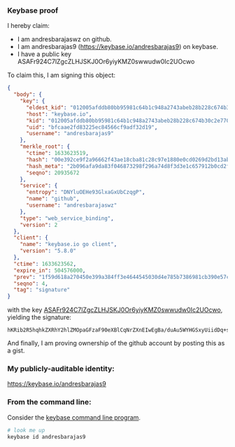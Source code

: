 ### Keybase proof

I hereby claim:

  * I am andresbarajaswz on github.
  * I am andresbarajas9 (https://keybase.io/andresbarajas9) on keybase.
  * I have a public key ASAFr924C7lZgcZLHJSKJ0Or6yiyKMZ0swwudw0Ic2UOcwo

To claim this, I am signing this object:

```json
{
  "body": {
    "key": {
      "eldest_kid": "012005afddb80bb95981c64b1c948a2743abeb28b228c674b30c2e770d0873650e730a",
      "host": "keybase.io",
      "kid": "012005afddb80bb95981c64b1c948a2743abeb28b228c674b30c2e770d0873650e730a",
      "uid": "bfcaae2fd83225ec84566cf9adf32d19",
      "username": "andresbarajas9"
    },
    "merkle_root": {
      "ctime": 1633623519,
      "hash": "00e392ce9f2a96662f43ae18cba81c28c97e1880e0cd0269d2bd13abcdb09d304706a2f99363f12ea82c997461ec894b59161b25da49dfd24815ce1149eb3a91",
      "hash_meta": "2b096afa9da83f046873298f296a74d8f3d3e1c657912b0cd2fb59c7c398e708",
      "seqno": 20935672
    },
    "service": {
      "entropy": "DNYluOEHe93GlxaGxUbCzqgP",
      "name": "github",
      "username": "andresbarajaswz"
    },
    "type": "web_service_binding",
    "version": 2
  },
  "client": {
    "name": "keybase.io go client",
    "version": "5.8.0"
  },
  "ctime": 1633623562,
  "expire_in": 504576000,
  "prev": "1f59d618a270450e399a384ff3e4644545030d4e785b7386981cb390e57c609a",
  "seqno": 4,
  "tag": "signature"
}
```

with the key [ASAFr924C7lZgcZLHJSKJ0Or6yiyKMZ0swwudw0Ic2UOcwo](https://keybase.io/andresbarajas9), yielding the signature:

```
hKRib2R5hqhkZXRhY2hlZMOpaGFzaF90eXBlCqNrZXnEIwEgBa/duAu5WYHGSxyUiidDq+sosijGdLMMLncNCHNlDnMKp3BheWxvYWTESpcCBMQgH1nWGKJwRQ45mjhP8+RkRUUDDU54W3OGmByzkOV8YJrEIP2eQgdV0QeN+nmxYXzzL7L1CaVdom4WQKhBfNvScGJaAgHCo3NpZ8RAFNbLUlDuyGFozmmzy3CQB1h5eh5Qo/Dogm/c600e07RPrIiTve+HJF6VcvH9irVjzjGIPZfAelgMTXSnVldGD6hzaWdfdHlwZSCkaGFzaIKkdHlwZQildmFsdWXEIIUP3PO/0NQs9VjtGCYflneRaslPiVdLx3qJujmF6KbJo3RhZ80CAqd2ZXJzaW9uAQ==

```

And finally, I am proving ownership of the github account by posting this as a gist.

### My publicly-auditable identity:

https://keybase.io/andresbarajas9

### From the command line:

Consider the [keybase command line program](https://keybase.io/download).

```bash
# look me up
keybase id andresbarajas9
```
